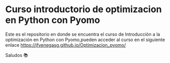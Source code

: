 # Curso introductorio de optimizacion en Python con Pyomo

Este es el repositorio en donde se encuentra el curso de Introducción a la optimización en Python con Pyomo,pueden acceder al curso en el siguiente enlace https://jfvenegasg.github.io/Optimizacion_pyomo/

Saludos 📚
